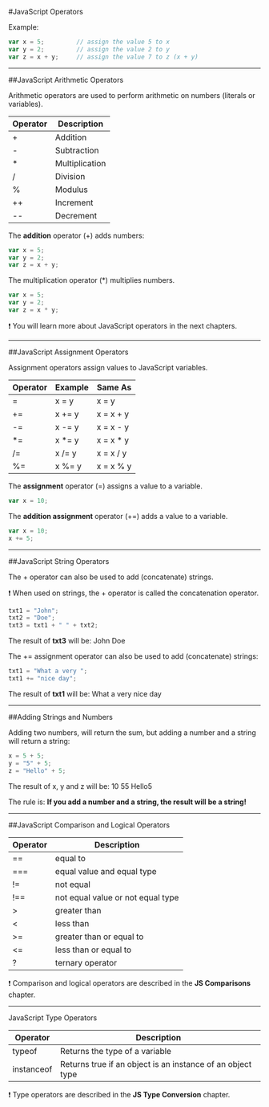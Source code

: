 #JavaScript Operators

Example:

```javascript
var x = 5;         // assign the value 5 to x
var y = 2;         // assign the value 2 to y
var z = x + y;     // assign the value 7 to z (x + y)
```
____________________________________________________________________________________________________________________________

##JavaScript Arithmetic Operators

Arithmetic operators are used to perform arithmetic on numbers (literals or variables).

Operator | Description
-------- | -----------
+ | Addition
- | Subtraction
* | Multiplication
/ | Division
% | Modulus
++ | Increment
-- | Decrement

The **addition** operator (+) adds numbers:

```javascript
var x = 5;
var y = 2;
var z = x + y;
```
The multiplication operator (*) multiplies numbers.

```javascript
var x = 5;
var y = 2;
var z = x * y;
```

:exclamation: You will learn more about JavaScript operators in the next chapters.
____________________________________________________________________________________________________________________________

##JavaScript Assignment Operators

Assignment operators assign values to JavaScript variables.

Operator | Example | Same As
-------- | ------- | -------
= | x = y | x = y
+= | x += y | x = x + y
-= | x -= y | x = x - y
*= | x *= y | x = x * y
/= | x /= y | x = x / y
%= | x %= y | x = x % y

The **assignment** operator (=) assigns a value to a variable.

```javascript
var x = 10;
```

The **addition assignment** operator (+=) adds a value to a variable.

```javascript
var x = 10;
x += 5;
```
____________________________________________________________________________________________________________________________

##JavaScript String Operators

The + operator can also be used to add (concatenate) strings.

:exclamation: When used on strings, the + operator is called the concatenation operator.

```javascript
txt1 = "John";
txt2 = "Doe";
txt3 = txt1 + " " + txt2;
```

The result of **txt3** will be: 
	John Doe

The += assignment operator can also be used to add (concatenate) strings:

```javascript
txt1 = "What a very ";
txt1 += "nice day";
```

The result of **txt1** will be:
	What a very nice day

____________________________________________________________________________________________________________________________

##Adding Strings and Numbers

Adding two numbers, will return the sum, but adding a number and a string will return a string:

```javascript
x = 5 + 5;
y = "5" + 5;
z = "Hello" + 5;
```

The result of x, y and z will be:
	10
	55
	Hello5

The rule is: **If you add a number and a string, the result will be a string!**
____________________________________________________________________________________________________________________________

##JavaScript Comparison and Logical Operators


Operator | Description
-------- | -----------
== | equal to
=== | equal value and equal type
!= | not equal
!== | not equal value or not equal type
> | greater than
< | less than
>= | greater than or equal to
<= | less than or equal to
? | ternary operator

:exclamation: Comparison and logical operators are described in the **JS Comparisons** chapter.
____________________________________________________________________________________________________________________________

JavaScript Type Operators


Operator | Description
-------- | -----------
typeof | Returns the type of a variable
instanceof | Returns true if an object is an instance of an object type

:exclamation: Type operators are described in the **JS Type Conversion** chapter.